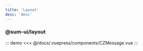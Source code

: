 ```yaml
---
title: 'Layout'
desc: 'desc'
---
```


### @sum-ui/layout

::: demo
<CZMessage></CZMessage>
<<< @/docs/.vuepress/components/CZMessage.vue
:::


